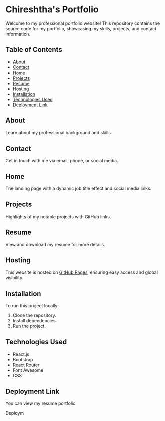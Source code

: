 # Chireshtha's Portfolio

Welcome to my professional portfolio website! This repository contains the source code for my portfolio, showcasing my skills, projects, and contact information.

## Table of Contents

- [About](#about)
- [Contact](#contact)
- [Home](#home)
- [Projects](#projects)
- [Resume](#resume)
- [Hosting](#hosting)
- [Installation](#installation)
- [Technologies Used](#technologies-used)
- [Deployment Link](#deployment-link)

## About

Learn about my professional background and skills.

## Contact

Get in touch with me via email, phone, or social media.

## Home

The landing page with a dynamic job title effect and social media links.

## Projects

Highlights of my notable projects with GitHub links.

## Resume

View and download my resume for more details.

## Hosting

This website is hosted on [GitHub Pages](https://chireshtha.github.io/Portfolio/), ensuring easy access and global visibility.

## Installation

To run this project locally:
1. Clone the repository.
2. Install dependencies.
3. Run the project.

## Technologies Used

- React.js
- Bootstrap
- React Router
- Font Awesome
- CSS

## Deployment Link
You can view my resume portfolio

Deploym
